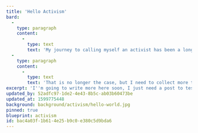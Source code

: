 ```yaml
---
title: 'Hello Activism'
bard:
  -
    type: paragraph
    content:
      -
        type: text
        text: 'My journey to calling myself an activist has been a long and rambling one. When I first came out as a lesbian my senior year in high school, I didn''t want that fact to drastically change my life. I still wanted to wear a dress at my wedding, I still wanted to have a stereotypical wedding and lead a similar life to the one my parents lead. In short I wanted to lead my life as a ''happens-to-be-gay''.'
  -
    type: paragraph
    content:
      -
        type: text
        text: 'That is no longer the case, but I need to collect more thoughts.'
excerpt: 'I''m going to write more here soon, I just need a post to test the template.'
updated_by: 52adfc97-1de2-4e43-8b5c-ab03b60473be
updated_at: 1599775448
background: background/activism/hello-world.jpg
pinned: true
blueprint: activism
id: bac4a03f-1b61-4e25-b9c0-e380c5d9bda6
---
```

